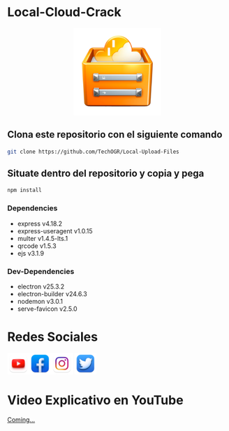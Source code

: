 <p align="center">
    <h1>Local-Cloud-Crack</h1>
</p>

<p align="center">
    <img src="/src/static/img/Icon.png" width="200px" height="200px">
</p>

## Clona este repositorio con el siguiente comando
```bash
git clone https://github.com/TechOGR/Local-Upload-Files
```
## Situate dentro del repositorio y copia y pega
```bash
npm install
```
### Dependencies
* express v4.18.2
* express-useragent v1.0.15
* multer v1.4.5-lts.1
* qrcode v1.5.3
* ejs v3.1.9
### Dev-Dependencies
* electron v25.3.2
* electron-builder v24.6.3
* nodemon v3.0.1
* serve-favicon v2.5.0
# Redes Sociales
<a href="https://www.youtube.com/@OnelCrack"><img src="/src/static/img/socials/YouTube.png" width="50px" height="50px"></img></a><a href="https://www.facebook.com/profile.php?id=100092376152191"><img src="/src/static/img/socials/Facebook.png" width="50px" height="50px"></img></a><a href=""><img src="/src/static/img/socials/Instagram.png" width="50px" height="50px"></a>
<a href="https://twitter.com/Onel_Crack?t=NFwmb3M7Gb8dr-B9oUubaw&s=09"><img src="/src/static/img/socials/twitter.png" width="50px" height="50px"></a>

# Video Explicativo en YouTube
[Coming...]()